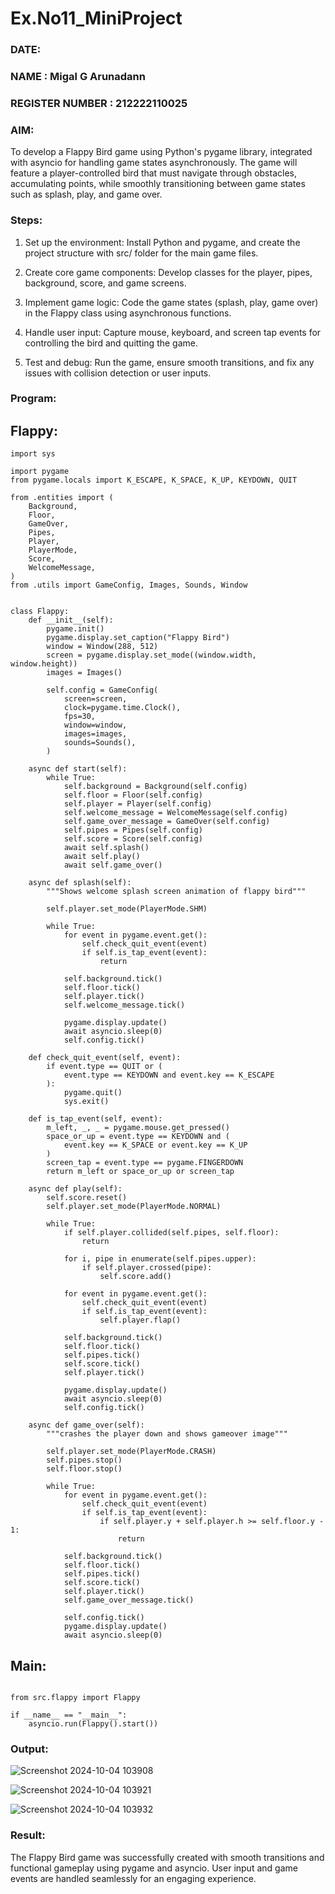 # Ex.No11_MiniProject 
### DATE:
### NAME : Migal G Arunadann
### REGISTER NUMBER : 212222110025
### AIM: 

To develop a Flappy Bird game using Python's pygame library, integrated with asyncio for handling game states asynchronously. 
The game will feature a player-controlled bird that must navigate through obstacles, accumulating points, while smoothly 
transitioning between game states such as splash, play, and game over.

### Steps:
1. Set up the environment: Install Python and pygame, and create the project structure with src/ folder for the main game files.

2. Create core game components: Develop classes for the player, pipes, background, score, and game screens.

3. Implement game logic: Code the game states (splash, play, game over) in the Flappy class using asynchronous functions.

4. Handle user input: Capture mouse, keyboard, and screen tap events for controlling the bird and quitting the game.

5. Test and debug: Run the game, ensure smooth transitions, and fix any issues with collision detection or user inputs.

### Program:

## Flappy:
```import asyncio
import sys

import pygame
from pygame.locals import K_ESCAPE, K_SPACE, K_UP, KEYDOWN, QUIT

from .entities import (
    Background,
    Floor,
    GameOver,
    Pipes,
    Player,
    PlayerMode,
    Score,
    WelcomeMessage,
)
from .utils import GameConfig, Images, Sounds, Window


class Flappy:
    def __init__(self):
        pygame.init()
        pygame.display.set_caption("Flappy Bird")
        window = Window(288, 512)
        screen = pygame.display.set_mode((window.width, window.height))
        images = Images()

        self.config = GameConfig(
            screen=screen,
            clock=pygame.time.Clock(),
            fps=30,
            window=window,
            images=images,
            sounds=Sounds(),
        )

    async def start(self):
        while True:
            self.background = Background(self.config)
            self.floor = Floor(self.config)
            self.player = Player(self.config)
            self.welcome_message = WelcomeMessage(self.config)
            self.game_over_message = GameOver(self.config)
            self.pipes = Pipes(self.config)
            self.score = Score(self.config)
            await self.splash()
            await self.play()
            await self.game_over()

    async def splash(self):
        """Shows welcome splash screen animation of flappy bird"""

        self.player.set_mode(PlayerMode.SHM)

        while True:
            for event in pygame.event.get():
                self.check_quit_event(event)
                if self.is_tap_event(event):
                    return

            self.background.tick()
            self.floor.tick()
            self.player.tick()
            self.welcome_message.tick()

            pygame.display.update()
            await asyncio.sleep(0)
            self.config.tick()

    def check_quit_event(self, event):
        if event.type == QUIT or (
            event.type == KEYDOWN and event.key == K_ESCAPE
        ):
            pygame.quit()
            sys.exit()

    def is_tap_event(self, event):
        m_left, _, _ = pygame.mouse.get_pressed()
        space_or_up = event.type == KEYDOWN and (
            event.key == K_SPACE or event.key == K_UP
        )
        screen_tap = event.type == pygame.FINGERDOWN
        return m_left or space_or_up or screen_tap

    async def play(self):
        self.score.reset()
        self.player.set_mode(PlayerMode.NORMAL)

        while True:
            if self.player.collided(self.pipes, self.floor):
                return

            for i, pipe in enumerate(self.pipes.upper):
                if self.player.crossed(pipe):
                    self.score.add()

            for event in pygame.event.get():
                self.check_quit_event(event)
                if self.is_tap_event(event):
                    self.player.flap()

            self.background.tick()
            self.floor.tick()
            self.pipes.tick()
            self.score.tick()
            self.player.tick()

            pygame.display.update()
            await asyncio.sleep(0)
            self.config.tick()

    async def game_over(self):
        """crashes the player down and shows gameover image"""

        self.player.set_mode(PlayerMode.CRASH)
        self.pipes.stop()
        self.floor.stop()

        while True:
            for event in pygame.event.get():
                self.check_quit_event(event)
                if self.is_tap_event(event):
                    if self.player.y + self.player.h >= self.floor.y - 1:
                        return

            self.background.tick()
            self.floor.tick()
            self.pipes.tick()
            self.score.tick()
            self.player.tick()
            self.game_over_message.tick()

            self.config.tick()
            pygame.display.update()
            await asyncio.sleep(0)
```

## Main:

```import asyncio

from src.flappy import Flappy

if __name__ == "__main__":
    asyncio.run(Flappy().start())
```

### Output:

![Screenshot 2024-10-04 103908](https://github.com/user-attachments/assets/1bd702bd-f96e-4274-a1ca-03a40d92eb31)

![Screenshot 2024-10-04 103921](https://github.com/user-attachments/assets/85b70107-c0bb-4e6f-b18b-150e1b675e7f)

![Screenshot 2024-10-04 103932](https://github.com/user-attachments/assets/12fd4bbe-ca0d-4713-989e-2a544588feaa)



### Result:
The Flappy Bird game was successfully created with smooth transitions and functional gameplay using pygame and asyncio. 
User input and game events are handled seamlessly for an engaging experience.
